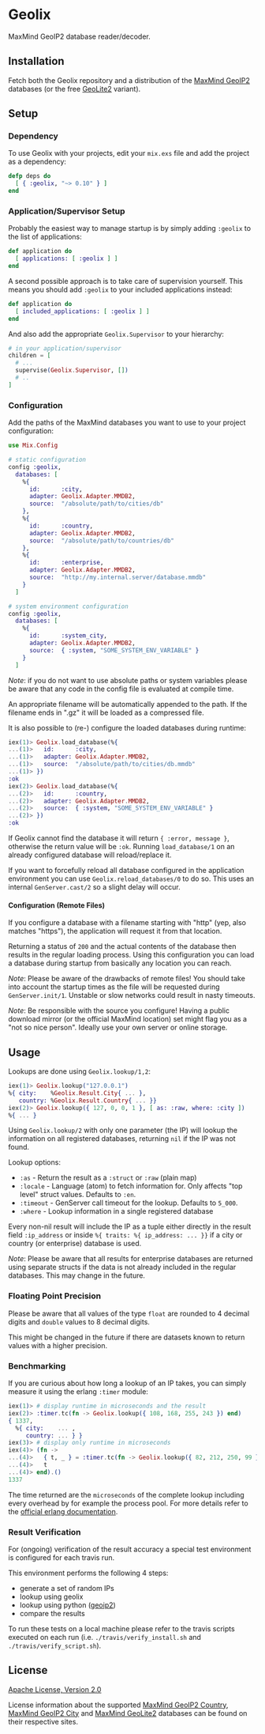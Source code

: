 # Geolix

MaxMind GeoIP2 database reader/decoder.


## Installation

Fetch both the Geolix repository and a distribution of the
[MaxMind GeoIP2](http://dev.maxmind.com/geoip/geoip2/downloadable/)
databases (or the free [GeoLite2](http://dev.maxmind.com/geoip/geoip2/geolite2/)
variant).


## Setup

### Dependency

To use Geolix with your projects, edit your `mix.exs` file and add the project
as a dependency:

```elixir
defp deps do
  [ { :geolix, "~> 0.10" } ]
end
```

### Application/Supervisor Setup

Probably the easiest way to manage startup is by simply
adding `:geolix` to the list of applications:

```elixir
def application do
  [ applications: [ :geolix ] ]
end
```

A second possible approach is to take care of supervision yourself. This
means you should add `:geolix` to your included applications instead:

```elixir
def application do
  [ included_applications: [ :geolix ] ]
end
```

And also add the appropriate `Geolix.Supervisor` to your hierarchy:

```elixir
# in your application/supervisor
children = [
  # ...
  supervise(Geolix.Supervisor, [])
  # ..
]
```

### Configuration

Add the paths of the MaxMind databases you want to use to your project
configuration:

```elixir
use Mix.Config

# static configuration
config :geolix,
  databases: [
    %{
      id:      :city,
      adapter: Geolix.Adapter.MMDB2,
      source:  "/absolute/path/to/cities/db"
    },
    %{
      id:      :country,
      adapter: Geolix.Adapter.MMDB2,
      source:  "/absolute/path/to/countries/db"
    },
    %{
      id:      :enterprise,
      adapter: Geolix.Adapter.MMDB2,
      source:  "http://my.internal.server/database.mmdb"
    }
  ]

# system environment configuration
config :geolix,
  databases: [
    %{
      id:      :system_city,
      adapter: Geolix.Adapter.MMDB2,
      source:  { :system, "SOME_SYSTEM_ENV_VARIABLE" }
    }
  ]
```

_Note_: if you do not want to use absolute paths or system variables please
be aware that any code in the config file is evaluated at compile time.


An appropriate filename will be automatically appended to the path. If the
filename ends in ".gz" it will be loaded as a compressed file.

It is also possible to (re-) configure the loaded databases during runtime:

```elixir
iex(1)> Geolix.load_database(%{
...(1)>   id:      :city,
...(1)>   adapter: Geolix.Adapter.MMDB2,
...(1)>   source:  "/absolute/path/to/cities/db.mmdb"
...(1)> })
:ok
iex(2)> Geolix.load_database(%{
...(2)>   id:      :country,
...(2)>   adapter: Geolix.Adapter.MMDB2,
...(2)>   source:  { :system, "SOME_SYSTEM_ENV_VARIABLE" }
...(2)> })
:ok
```

If Geolix cannot find the database it will return `{ :error, message }`,
otherwise the return value will be `:ok`. Running `load_database/1` on an
already configured database will reload/replace it.

If you want to forcefully reload all database configured in the application
environment you can use `Geolix.reload_databases/0` to do so. This uses an
internal `GenServer.cast/2` so a slight delay will occur.

#### Configuration (Remote Files)

If you configure a database with a filename starting with "http" (yep, also
matches "https"), the application will request it from that location.

Returning a status of `200` and the actual contents of the database then
results in the regular loading process. Using this configuration you can
load a database during startup from basically any location you can reach.

_Note_: Please be aware of the drawbacks of remote files! You should take into
account the startup times as the file will be requested during
`GenServer.init/1`. Unstable or slow networks could result in nasty timeouts.

_Note_: Be responsible with the source you configure! Having a public download
mirror (or the official MaxMind location) set might flag you as a
"not so nice person". Ideally use your own server or online storage.


## Usage

Lookups are done using `Geolix.lookup/1,2`:

```elixir
iex(1)> Geolix.lookup("127.0.0.1")
%{ city:    %Geolix.Result.City{ ... },
   country: %Geolix.Result.Country{ ... }}
iex(2)> Geolix.lookup({ 127, 0, 0, 1 }, [ as: :raw, where: :city ])
%{ ... }
```

Using `Geolix.lookup/2` with only one parameter (the IP) will lookup the
information on all registered databases, returning `nil` if the IP was not
found.

Lookup options:

* `:as` - Return the result as a `:struct` or `:raw` (plain map)
* `:locale` - Language (atom) to fetch information for.
  Only affects "top level" struct values. Defaults to `:en`.
* `:timeout` - GenServer call timeout for the lookup. Defaults to `5_000`.
* `:where` - Lookup information in a single registered database

Every non-nil result will include the IP as a tuple either directly in the
result field `:ip_address` or inside `%{ traits: %{ ip_address: ... }}` if
a city or country (or enterprise) database is used.

_Note_: Please be aware that all results for enterprise databases are returned
using separate structs if the data is not already included in the regular
databases. This may change in the future.

### Floating Point Precision

Please be aware that all values of the type `float` are rounded to 4 decimal
digits and `double` values to 8 decimal digits.

This might be changed in the future if there are datasets known to return
values with a higher precision.

### Benchmarking

If you are curious about how long a lookup of an IP takes, you can simply
measure it using the erlang `:timer` module:

```elixir
iex(1)> # display runtime in microseconds and the result
iex(2)> :timer.tc(fn -> Geolix.lookup({ 108, 168, 255, 243 }) end)
{ 1337,
  %{ city:    ... ,
     country: ... } }
iex(3)> # display only runtime in microseconds
iex(4)> (fn ->
...(4)>   { t, _ } = :timer.tc(fn -> Geolix.lookup({ 82, 212, 250, 99 }) end)
...(4)>   t
...(4)> end).()
1337
```

The time returned are the `microseconds` of the complete lookup including
every overhead by for example the process pool. For more details refer to the
[official erlang documentation](http://www.erlang.org/doc/man/timer.html#tc-1).

### Result Verification

For (ongoing) verification of the result accuracy a special test environment
is configured for each travis run.

This environment performs the following 4 steps:

- generate a set of random IPs
- lookup using geolix
- lookup using python ([geoip2](https://github.com/maxmind/GeoIP2-python))
- compare the results

To run these tests on a local machine please refer to the travis scripts
executed on each run
(i.e. `./travis/verify_install.sh` and `./travis/verify_script.sh`).


## License

[Apache License, Version 2.0](http://www.apache.org/licenses/LICENSE-2.0)

License information about the supported
[MaxMind GeoIP2 Country](http://www.maxmind.com/en/country),
[MaxMind GeoIP2 City](http://www.maxmind.com/en/city) and
[MaxMind GeoLite2](http://dev.maxmind.com/geoip/geoip2/geolite2/) databases
can be found on their respective sites.
